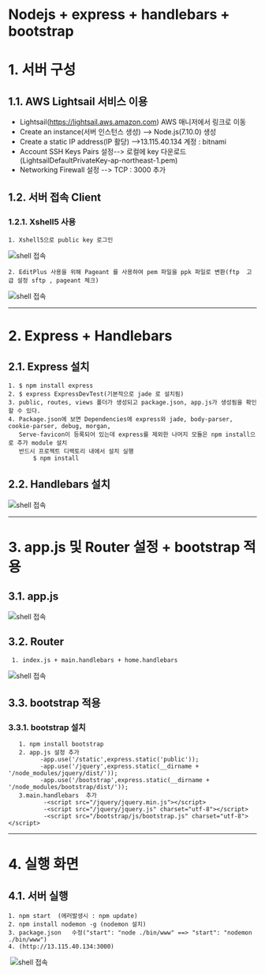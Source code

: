 Nodejs + express + handlebars + bootstrap
======================

# 1. 서버 구성  
## 1.1. AWS Lightsail 서비스 이용 
- Lightsail(https://lightsail.aws.amazon.com) AWS 매니저에서 링크로 이동
- Create an instance(서버 인스턴스 생성) --> Node.js(7.10.0) 생성
- Create a static IP address(IP 활당) -->13.115.40.134 계정 : bitnami
- Account SSH Keys Pairs 설정--> 로컬에 key 다운로드(LightsailDefaultPrivateKey-ap-northeast-1.pem) 
- Networking Firewall 설정 -->  TCP : 3000 추가

## 1.2. 서버 접속 Client
### 1.2.1. Xshell5 사용 
	1. Xshell5으로 public key 로그인 
![shell 접속](http://13.115.40.134/img/shell.PNG)
	
	2. EditPlus 사용을 위해 Pageant 를 사용하여 pem 파일을 ppk 파일로 변환(ftp  고급 설정 sftp , pageant 체크)
![shell 접속](http://13.115.40.134/img/editplus.png)

****
# 2. Express + Handlebars 

## 2.1. Express 설치 

	1. $ npm install express
	2. $ express ExpressDevTest(기본적으로 jade 로 설치됨)
	3. public, routes, views 폴더가 생성되고 package.json, app.js가 생성됨을 확인할 수 있다.
	4. Package.json에 보면 Dependencies에 express와 jade, body-parser, cookie-parser, debug, morgan, 
	   Serve-favicon이 등록되어 있는데 express를 제외한 나머지 모듈은 npm install으로 추가 module 설치 
	   반드시 프로젝트 디렉토리 내에서 설치 실행
           $ npm install

 ## 2.2. Handlebars 설치 

![shell 접속](http://13.115.40.134/img/hb.png)

****
   
# 3. app.js 및 Router 설정 + bootstrap 적용
 
 ## 3.1. app.js 
 
 ![shell 접속](http://13.115.40.134/img/app.png)
 
 ## 3.2. Router 
     1. index.js + main.handlebars + home.handlebars
 ![shell 접속](http://13.115.40.134/img/router.png)
 

 ## 3.3. bootstrap 적용
     
 ### 3.3.1. bootstrap 설치
 ```
	1. npm install bootstrap 
	2. app.js 설정 추가
          -app.use('/static',express.static('public'));
          -app.use('/jquery',express.static(__dirname + '/node_modules/jquery/dist/'));
          -app.use('/bootstrap',express.static(__dirname + '/node_modules/bootstrap/dist/'));
	3.main.handlebars  추가
           -<script src="/jquery/jquery.min.js"></script>
           -<script src="/jquery/jquery.js" charset="utf-8"></script>
           -<script src="/bootstrap/js/bootstrap.js" charset="utf-8"></script>
 ```

**** 
 # 4. 실행 화면
 
 ## 4.1. 서버 실행 
 
	1. npm start  (에러발생시 : npm update)
	2. npm install nodemon -g (nodemon 설치)
	3. package.json   수정("start": "node ./bin/www" ==> "start": "nodemon ./bin/www")
	4. (http://13.115.40.134:3000)
 
  ![shell 접속](http://13.115.40.134/img/run.png)

